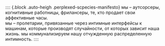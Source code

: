 :::: {.block .auto-heigh .perplexed-scpecies-manifesto}
мы – аутсорсеры, когнитивные работницы, фрилансеры,
те, кто продает свои аффективные часы.  
мы – пролетарии, привязанные через интимные интерфейсы
к машинам, которые производят случайности,
от которых зависит наша жизнь.
мы коммунализируем нашу отчужденную распределенную интимность.
::::
